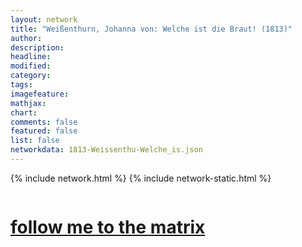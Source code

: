 ```yaml
---
layout: network
title: "Weißenthurn, Johanna von: Welche ist die Braut! (1813)"
author:
description:
headline:
modified:
category:
tags: 
imagefeature: 
mathjax: 
chart: 
comments: false
featured: false
list: false
networkdata: 1813-Weissenthu-Welche_is.json
---
```

{% include network.html %}
{% include network-static.html %}
<div class="row">
  <div class="small-5 small-centered columns"><a href="/matrix394"><h1>follow me to the matrix</h1></a>
</div>
</div>
